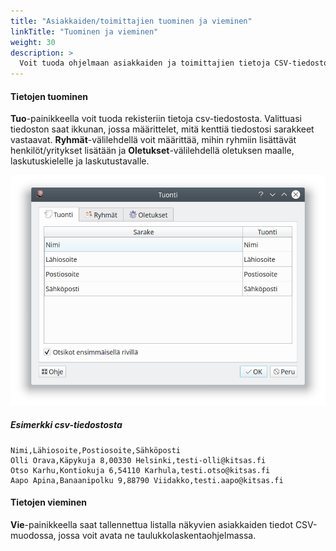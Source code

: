 ```yaml
---
title: "Asiakkaiden/toimittajien tuominen ja vieminen"
linkTitle: "Tuominen ja vieminen"
weight: 30
description: >
  Voit tuoda ohjelmaan asiakkaiden ja toimittajien tietoja CSV-tiedostoista sekä viedä ohjelmassa olevia tietoja CSV-tiedostoon.
---
```


#### Tietojen tuominen

**Tuo**-painikkeella voit tuoda rekisteriin tietoja csv-tiedostosta. Valittuasi tiedoston saat ikkunan, jossa määrittelet, mitä kenttiä tiedostosi sarakkeet vastaavat. **Ryhmät**-välilehdellä voit määrittää, mihin ryhmiin lisättävät henkilöt/yritykset lisätään ja **Oletukset**-välilehdellä oletuksen maalle, laskutuskielelle ja laskutustavalle.

![](/img/fi/laskutus/rekisteri/tuonti.png)

##### Esimerkki csv-tiedostosta

```csv
Nimi,Lähiosoite,Postiosoite,Sähköposti
Olli Orava,Käpykuja 8,00330 Helsinki,testi-olli@kitsas.fi
Otso Karhu,Kontiokuja 6,54110 Karhula,testi.otso@kitsas.fi
Aapo Apina,Banaanipolku 9,88790 Viidakko,testi.aapo@kitsas.fi
```

#### Tietojen vieminen

**Vie**-painikkeella saat tallennettua listalla näkyvien asiakkaiden tiedot CSV-muodossa, jossa voit avata ne taulukkolaskentaohjelmassa.
